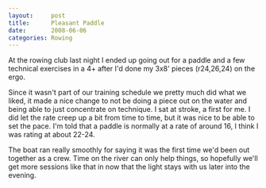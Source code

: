 ```yaml
---
layout:     post
title:      Pleasant Paddle
date:       2008-06-06
categories: Rowing
---
```

At the rowing club last night I ended up going out for a paddle and a few technical exercises in a 4+ after I'd done my 3x8' pieces (r24,26,24) on the ergo.

Since it wasn't part of our training schedule we pretty much did what we liked, it made a nice change to not be doing a piece out on the water and being able to just concentrate on technique. I sat at stroke, a first for me. I did let the rate creep up a bit from time to time, but it was nice to be able to set the pace. I'm told that a paddle is normally at a rate of around 16, I think I was rating at about 22-24.

The boat ran really smoothly for saying it was the first time we'd been out together as a crew. Time on the river can only help things, so hopefully we'll get more sessions like that in now that the light stays with us later into the evening.